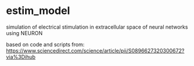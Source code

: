 # estim_model
simulation of electrical stimulation in extracellular space of neural networks using NEURON

based on code and scripts from:
https://www.sciencedirect.com/science/article/pii/S0896627320300672?via%3Dihub
